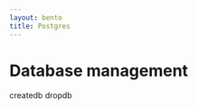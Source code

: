 ```yaml
---
layout: bento
title: Postgres
---
```



Database management
====================


createdb <dbname>
dropdb <dbname>


